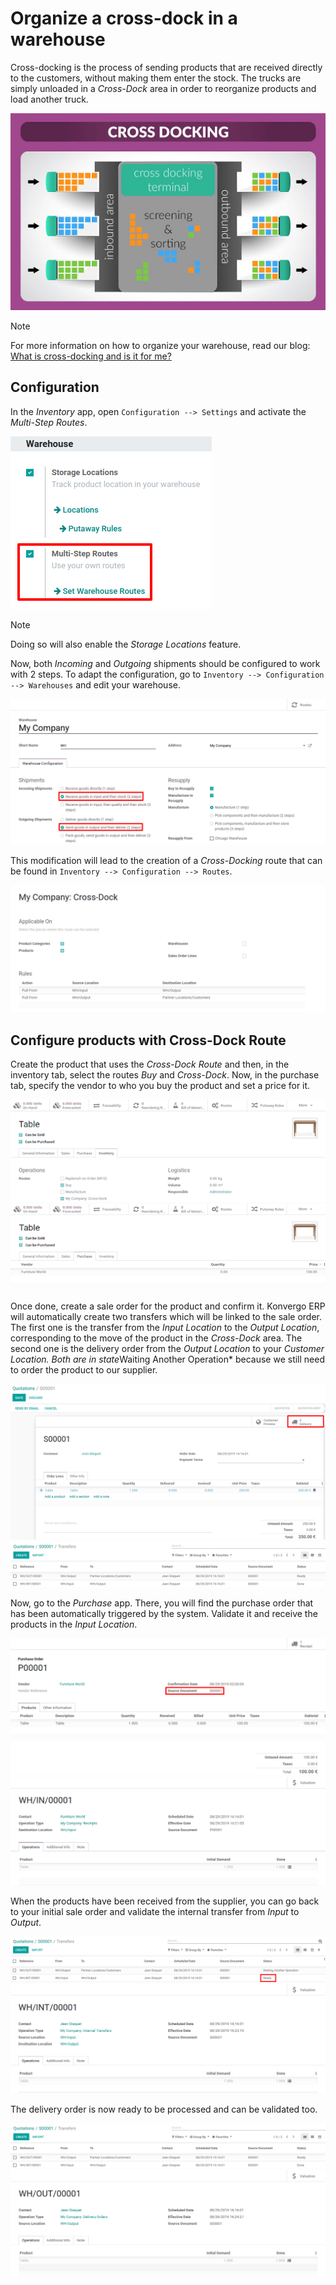 # Organize a cross-dock in a warehouse

Cross-docking is the process of sending products that are received
directly to the customers, without making them enter the stock. The
trucks are simply unloaded in a *Cross-Dock* area in order to reorganize
products and load another truck.

<img src="cross_dock/cross1.png" class="align-center" alt="image" />

> [!NOTE]
> For more information on how to organize your warehouse, read our blog:
> [What is cross-docking and is it for
> me?](https://www.odoo.com/blog/business-hacks-1/post/what-is-cross-docking-and-is-it-for-me-270)

## Configuration

In the *Inventory* app, open `Configuration --> Settings` and activate
the *Multi-Step Routes*.

<img src="cross_dock/cross2.png" class="align-center" alt="image" />

> [!NOTE]
> Doing so will also enable the *Storage Locations* feature.

Now, both *Incoming* and *Outgoing* shipments should be configured to
work with 2 steps. To adapt the configuration, go to
`Inventory --> Configuration --> Warehouses` and edit your warehouse.

<img src="cross_dock/cross3.png" class="align-center" alt="image" />

This modification will lead to the creation of a *Cross-Docking* route
that can be found in `Inventory --> Configuration --> Routes`.

<img src="cross_dock/cross4.png" class="align-center" alt="image" />

## Configure products with Cross-Dock Route

Create the product that uses the *Cross-Dock Route* and then, in the
inventory tab, select the routes *Buy* and *Cross-Dock*. Now, in the
purchase tab, specify the vendor to who you buy the product and set a
price for it.

<img src="cross_dock/cross5.png" class="align-center" alt="image" />

<img src="cross_dock/cross6.png" class="align-center" alt="image" />

Once done, create a sale order for the product and confirm it. Konvergo ERP will
automatically create two transfers which will be linked to the sale
order. The first one is the transfer from the *Input Location* to the
*Output Location*, corresponding to the move of the product in the
*Cross-Dock* area. The second one is the delivery order from the *Output
Location* to your *Customer Location. Both are in state*Waiting Another
Operation\* because we still need to order the product to our supplier.

<img src="cross_dock/cross7.png" class="align-center" alt="image" />

<img src="cross_dock/cross8.png" class="align-center" alt="image" />

Now, go to the *Purchase* app. There, you will find the purchase order
that has been automatically triggered by the system. Validate it and
receive the products in the *Input Location*.

<img src="cross_dock/cross9.png" class="align-center" alt="image" />

<img src="cross_dock/cross10.png" class="align-center" alt="image" />

When the products have been received from the supplier, you can go back
to your initial sale order and validate the internal transfer from
*Input* to *Output*.

<img src="cross_dock/cross11.png" class="align-center" alt="image" />

<img src="cross_dock/cross12.png" class="align-center" alt="image" />

The delivery order is now ready to be processed and can be validated
too.

<img src="cross_dock/cross13.png" class="align-center" alt="image" />

<img src="cross_dock/cross14.png" class="align-center" alt="image" />
